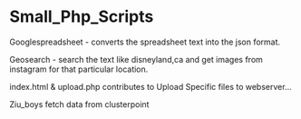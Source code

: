 # Small_Php_Scripts
Googlespreadsheet - converts the spreadsheet text into the json format.

Geosearch - search the text like disneyland,ca and get images from instagram for that particular location.

index.html & upload.php contributes to Upload Specific files to webserver...

Ziu_boys fetch data from clusterpoint
